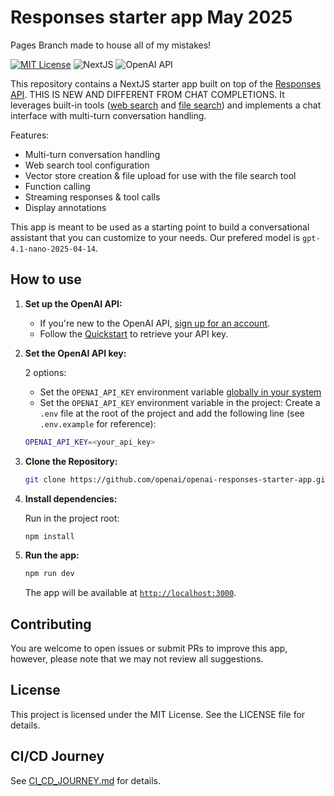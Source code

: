 # Responses starter app May 2025  

Pages Branch made to house all of my mistakes!

[![MIT License](https://img.shields.io/badge/License-MIT-green.svg)](LICENSE)
![NextJS](https://img.shields.io/badge/Built_with-NextJS-blue)
![OpenAI API](https://img.shields.io/badge/Powered_by-OpenAI_API-orange)

This repository contains a NextJS starter app built on top of the [Responses API](https://platform.openai.com/docs/api-reference/responses).  THIS IS NEW AND DIFFERENT FROM CHAT COMPLETIONS.
It leverages built-in tools ([web search](https://platform.openai.com/docs/guides/tools-web-search?api-mode=responses) and [file search](https://platform.openai.com/docs/guides/tools-file-search)) and implements a chat interface with multi-turn conversation handling.

Features:

- Multi-turn conversation handling
- Web search tool configuration
- Vector store creation & file upload for use with the file search tool
- Function calling
- Streaming responses & tool calls
- Display annotations

This app is meant to be used as a starting point to build a conversational assistant that you can customize to your needs.
Our prefered model is `gpt-4.1-nano-2025-04-14`.

## How to use

1. **Set up the OpenAI API:**

   - If you're new to the OpenAI API, [sign up for an account](https://platform.openai.com/signup).
   - Follow the [Quickstart](https://platform.openai.com/docs/quickstart) to retrieve your API key.

2. **Set the OpenAI API key:**

   2 options:

   - Set the `OPENAI_API_KEY` environment variable [globally in your system](https://platform.openai.com/docs/libraries#create-and-export-an-api-key)
   - Set the `OPENAI_API_KEY` environment variable in the project: Create a `.env` file at the root of the project and add the following line (see `.env.example` for reference):

   ```bash
   OPENAI_API_KEY=<your_api_key>
   ```

3. **Clone the Repository:**

   ```bash
   git clone https://github.com/openai/openai-responses-starter-app.git
   ```

4. **Install dependencies:**

   Run in the project root:

   ```bash
   npm install
   ```

5. **Run the app:**

   ```bash
   npm run dev
   ```

   The app will be available at [`http://localhost:3000`](http://localhost:3000).

## Contributing

You are welcome to open issues or submit PRs to improve this app, however, please note that we may not review all suggestions.

## License

This project is licensed under the MIT License. See the LICENSE file for details.

## CI/CD Journey

See [CI_CD_JOURNEY.md](docs/CI_CD_JOURNEY.md) for details.
